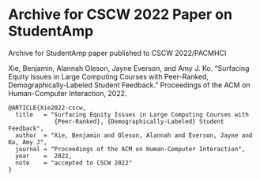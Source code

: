 # Archive for CSCW 2022 Paper on StudentAmp
Archive for StudentAmp paper published to CSCW 2022/PACMHCI


Xie, Benjamin, Alannah Oleson, Jayne Everson, and Amy J. Ko. “Surfacing Equity Issues in Large Computing Courses with Peer-Ranked, Demographically-Labeled Student Feedback.” Proceedings of the ACM on Human-Computer Interaction, 2022.

```
@ARTICLE{Xie2022-cscw,
  title   = "Surfacing Equity Issues in Large Computing Courses with
             {Peer-Ranked}, {Demographically-Labeled} Student Feedback",
  author  = "Xie, Benjamin and Oleson, Alannah and Everson, Jayne and Ko, Amy J",
  journal = "Proceedings of the ACM on Human-Computer Interaction",
  year    =  2022,
  note    = "accepted to CSCW 2022"
}
```
